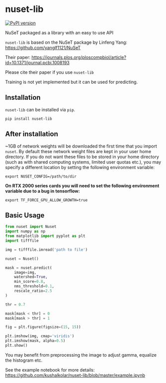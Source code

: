 # nuset-lib
[![PyPI version](https://badge.fury.io/py/nuset-lib.svg)](https://badge.fury.io/py/nuset-lib)

NuSeT packaged as a library with an easy to use API

`nuset-lib` is based on the NuSeT package by Linfeng Yang: https://github.com/yanglf1121/NuSeT

Their paper:  https://journals.plos.org/ploscompbiol/article?id=10.1371/journal.pcbi.1008193

Please cite their paper if you use `nuset-lib`

Training is not yet implemented but it can be used for predicting.

## Installation

`nuset-lib` can be installed via `pip`.

```
pip install nuset-lib
```

## After installation
~1GB of network weights will be downloaded the first time that you import `nuset`. 
By default these network weight files are kept in your user home directory. 
If you do not want these files to be stored in your home directory (such as with shared computing systems, limited user quotas etc.), 
you may specify a different location by setting the following environment variable:

```
export NUSET_CONFIG=/path/to/dir
```

**On RTX 2000 series cards you will need to set the following environment variable due to a bug in tensorflow:**

```
export TF_FORCE_GPU_ALLOW_GROWTH=true
```

## Basic Usage

```python
from nuset import Nuset
import numpy as np
from matplotlib import pyplot as plt
import tifffile

img = tifffile.imread('path to file')

nuset = Nuset()

mask = nuset.predict(
    image=img,
    watershed=True,
    min_score=0.8,
    nms_threshold=0.1,
    rescale_ratio=2.5
)

thr = 0.7

mask[mask < thr] = 0
mask[mask > thr] = 1

fig = plt.figure(figsize=(15, 15))

plt.imshow(img, cmap='viridis')
plt.imshow(mask, alpha=0.5)
plt.show()

```

You may benefit from preprocessing the image to adjust gamma, equalize the histogram etc.

See the example notebook for more details: https://github.com/kushalkolar/nuset-lib/blob/master/example.ipynb
